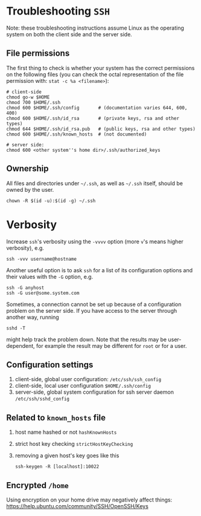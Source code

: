 # Troubleshooting ``SSH``

Note: these troubleshooting instructions assume Linux as the operating system on both the client side and the server
side.

## File permissions

The first thing to check is whether your system has the correct permissions on the following files (you can check the
octal representation of the file permission with: ``stat -c %a <filename>``):

```shell
# client-side
chmod go-w $HOME
chmod 700 $HOME/.ssh
chmod 600 $HOME/.ssh/config       # (documentation varies 644, 600, 400)
chmod 600 $HOME/.ssh/id_rsa       # (private keys, rsa and other types)
chmod 644 $HOME/.ssh/id_rsa.pub   # (public keys, rsa and other types)
chmod 600 $HOME/.ssh/known_hosts  # (not documented)

# server side:
chmod 600 <other system''s home dir>/.ssh/authorized_keys
```

## Ownership

All files and directories under `~/.ssh`, as well as `~/.ssh` itself, should be owned by the user.

```shell
chown -R $(id -u):$(id -g) ~/.ssh
```

# Verbosity

Increase ``ssh``'s verbosity using the ``-vvvv`` option (more ``v``'s means higher verbosity), e.g.

```shell
ssh -vvv username@hostname
```

Another useful option is to ask ``ssh`` for a list of its configuration options and their values with the ``-G`` option,
e.g.

```shell
ssh -G anyhost
ssh -G user@some.system.com
```

Sometimes, a connection cannot be set up because of a configuration problem on the server side. If you have access to
the server through another way, running

```shell
sshd -T
```

might help track the problem down. Note that the results may be user-dependent, for example the result may be different
for ``root`` or for a user.

## Configuration settings

1. client-side, global user configuration: ``/etc/ssh/ssh_config``
1. client-side, local user configuration ``$HOME/.ssh/config``
1. server-side, global system configuration for ssh server daemon ``/etc/ssh/sshd_config``

## Related to `known_hosts` file


1. host name hashed or not ``hashKnownHosts``
1. strict host key checking ``strictHostKeyChecking``
1. removing a given host's key goes like this

    ```
    ssh-keygen -R [localhost]:10022
    ```

## Encrypted ``/home``

Using encryption on your home drive may negatively affect things: <https://help.ubuntu.com/community/SSH/OpenSSH/Keys>

